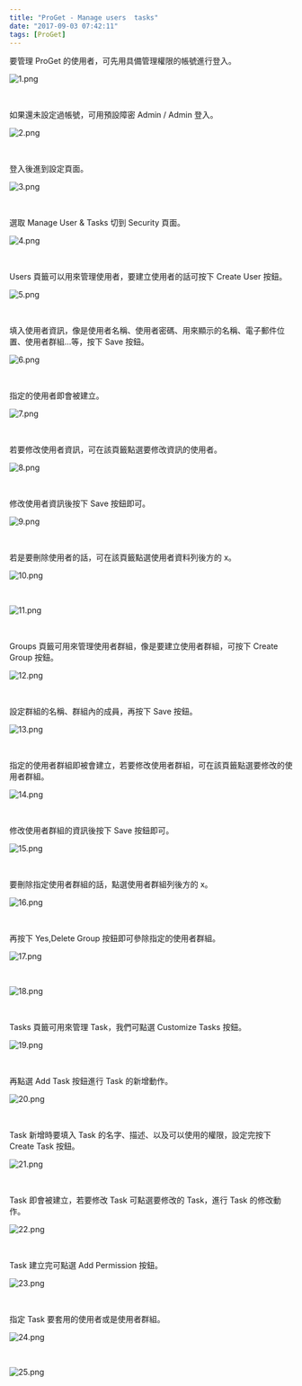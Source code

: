 ```yaml
---
title: "ProGet - Manage users  tasks"
date: "2017-09-03 07:42:11"
tags: [ProGet]
---
```



要管理 ProGet 的使用者，可先用具備管理權限的帳號進行登入。  

<!-- More -->

![1.png](1.png)

<br/>


如果還未設定過帳號，可用預設障密 Admin / Admin 登入。  

![2.png](2.png)

<br/>


登入後進到設定頁面。  

![3.png](3.png)

<br/>


選取 Manage User & Tasks 切到 Security 頁面。  

![4.png](4.png)

<br/>


Users 頁籤可以用來管理使用者，要建立使用者的話可按下 Create User 按鈕。  

![5.png](5.png)

<br/>


填入使用者資訊，像是使用者名稱、使用者密碼、用來顯示的名稱、電子郵件位置、使用者群組...等，按下 Save 按鈕。  

![6.png](6.png)

<br/>


指定的使用者即會被建立。  

![7.png](7.png)

<br/>


若要修改使用者資訊，可在該頁籤點選要修改資訊的使用者。  

![8.png](8.png)

<br/>


修改使用者資訊後按下 Save 按鈕即可。  

![9.png](9.png)

<br/>


若是要刪除使用者的話，可在該頁籤點選使用者資料列後方的 x。  

![10.png](10.png)

<br/>


![11.png](11.png)

<br/>


Groups 頁籤可用來管理使用者群組，像是要建立使用者群組，可按下 Create Group 按鈕。  

![12.png](12.png)

<br/>


設定群組的名稱、群組內的成員，再按下 Save 按鈕。  

![13.png](13.png)

<br/>


指定的使用者群組即被會建立，若要修改使用者群組，可在該頁籤點選要修改的使用者群組。  

![14.png](14.png)

<br/>


修改使用者群組的資訊後按下 Save 按鈕即可。  

![15.png](15.png)

<br/>


要刪除指定使用者群組的話，點選使用者群組列後方的 x。  

![16.png](16.png)

<br/>


再按下 Yes,Delete Group 按鈕即可參除指定的使用者群組。  

![17.png](17.png)

<br/>


![18.png](18.png)

<br/>


Tasks 頁籤可用來管理 Task，我們可點選 Customize Tasks 按鈕。  

![19.png](19.png)

<br/>


再點選 Add Task 按鈕進行 Task 的新增動作。  

![20.png](20.png)

<br/>


Task 新增時要填入 Task 的名字、描述、以及可以使用的權限，設定完按下 Create Task 按鈕。  

![21.png](21.png)

<br/>


Task 即會被建立，若要修改 Task 可點選要修改的 Task，進行 Task 的修改動作。  

![22.png](22.png)

<br/>


Task 建立完可點選 Add Permission 按鈕。  

![23.png](23.png)

<br/>


指定 Task 要套用的使用者或是使用者群組。  

![24.png](24.png)

<br/>


![25.png](25.png)

<br/>
